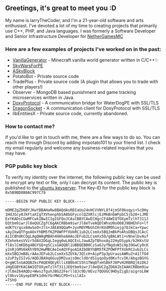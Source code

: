 ## Greetings, it's great to meet you :D
My name is larryTheCoder, and I'm a 21-year-old software and arts enthusiast. I've devoted a lot of my time to creating projects that primarily use C++, PHP, and Java languages. I was formerly a Software Developer and Senior Infrastructure Developer for [NetherGamesMC](https://www.github.com/NetherGamesMC)

### Here are a few examples of projects I've worked on in the past:
* [VanillaGenerator](https://github.com/NetherGamesMC/ext-vanillagenerator) - Minecraft vanilla world generator written in C/C++✨
* [SkyWarsForPE](https://github.com/larryTheCoder/SkyWarsForPE)
* [ASkyBlock](https://github.com/larryTheCoder/ASkyBlock)
* PotatoBot - Private source code
* TradePlus - Private source code (A plugin that allows you to trade with other players!)
* Observer - MongoDB based punishment and game tracking microservices written in Java.
* [DoxyProtocol](https://github.com/larryTheCoder/DoxyProtocol) - A communication bridge for WaterDogPE with SSL/TLS
* [DragonSocket](https://github.com/larryTheCoder/DragonSocket) - A communication client for DoxyProtocol with SSL/TLS
* libEntitiesX - Private source code, currently abandoned.

### How to contact me?
If you'd like to get in touch with me, there are a few ways to do so. You can reach me through Discord by adding mrpotato101 to your friend list. I check my email regularly and welcome any business-related inquiries that you may have.

### PGP public key block
To verify my identity over the internet, the following public key can be used to encrypt any text or file, only I can decrypt its content. The public key is published to the [ubuntu keyserver](https://keyserver.ubuntu.com/pks/lookup?search=5B9BD8B0AC997C79&fingerprint=on&op=index). The Key-ID for the public key block is `0x5B9BD8B0AC997C79`

```
-----BEGIN PGP PUBLIC KEY BLOCK-----

mDMEZgZD6BYJKwYBBAHaRw8BAQdAsRBIaUo24nHCVVNYL8f4jmSF0koqyi+5cDHy
1HdJGcy0JkFtaXIgTXVhenphbSA8bGFycnlQZXRlcjEzMkBnbWFpbC5jb20+iJME
ExYKADsCGwMFCwkIBwICIgIGFQoJCAsCBBYCAwECHgcCF4AWIQTOXymTzlhT311J
EQtbm9iwrJl8eQUCZgfC6gAKCRBbm9iwrJl8eTveAQDlWhxU0oO08J9BHEhFo+lf
mdKTV/qsx6HwSeO+JlS+JAEA9QQaM+JyxM0YMbGhIHrKUdM9hiejg7OJkCa+Ypwc
sAyIkwQTFgoAOxYhBM5fKZPOWFPfXUkRC1ub2LCsmXx5BQJmBkPoAhsDBQsJCAcC
AiICBhUKCQgLAgQWAgMBAh4HAheAAAoJEFub2LCsmXx5D/gBALWt1+vNnelbvAuf
XZehekesVVzr5dAV2DGqLIegq6wLAQCEsLJawAZpTBhoxAy22HyDSypk/b2HXstU
fl8slCmKDbg4BGYGQ+gSCisGAQQBl1UBBQEBB0CzSa6JyfNgduW3iHp39GwCy0cK
y2nRjGMS6kKhYB92HwMBCAeIeAQYFgoAIAIbDBYhBM5fKZPOWFPfXUkRC1ub2LCs
mXx5BQJmB8LrAAoJEFub2LCsmXx5ZUYA/3QlcH+AipP3p3pUrausAWRuZ+A1lTOd
s2uP3yISIvG/AQDJBA9q6GuyDM2uajsOmcld8rdS1yqoOyd0KvfcvIK/AbgzBGYG
Q+gWCSsGAQQB2kcPAQEHQEyKlliXB0b4CS5h1TWqQfxHSBkFJ8PvH2RBRQj8iDkJ
iHgEGBYKACAWIQTOXymTzlhT311JEQtbm9iwrJl8eQUCZgZD6AIbIAAKCRBbm9iw
rJl8eZ64AQDz+WwszfguhJBG22FerllOJc9D/0Evz7QOUGC9HDyZigD/aigroL0W
yl9kvv16yepE8Pk1dHxYGrMWiCPO+tsilAI=
=TShO
-----END PGP PUBLIC KEY BLOCK-----
```
<!--
Well like you know, this is an internet, everyone knows who you really are, so it is quite useless to have this thing removed so let them see it themselves lol.

As you might know, I am larryTheCoder, He/him, 17 years old dude who works on **Minecraft Pocket Edition plugins** mostly.
I am mostly active in Java programming rather than PHP, so I am used with Java programming, concurrency, and
mostly multi-threaded alike operations. 

I am still a student and will always be, I am also experienced in developing an Arduino project for my school, and it got
on the 3rd place in the competition! Currently I am working on ASkyBlock and PotatoBot, _my discord bot code that is written in
java_.

_Also I learn how to code by myself._

-->

<!--
**larryTheCoder/larryTheCoder** is a ✨ _special_ ✨ repository because its `README.md` (this file) appears on your GitHub profile.

Here are some ideas to get you started:

- 🔭 I’m currently working on ...
- 🌱 I’m currently learning ...
- 👯 I’m looking to collaborate on ...
- 🤔 I’m looking for help with ...
- 💬 Ask me about ...
- 📫 How to reach me: ...
- 😄 Pronouns: ...
- ⚡ Fun fact: ...
-->
